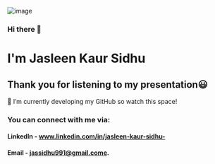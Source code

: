![image](https://github.com/Jassidhu1/Jassidhu1/assets/156096791/0bccdf8b-7327-4017-8927-74e871af0e8f)

### Hi there 👋
# I'm Jasleen Kaur Sidhu

## Thank you for listening to my presentation😃
🔭 I’m currently developing my GitHub so watch this space!

### You can connect with me via:
#### LinkedIn - www.linkedin.com/in/jasleen-kaur-sidhu-
#### Email - jassidhu991@gmail.come.
